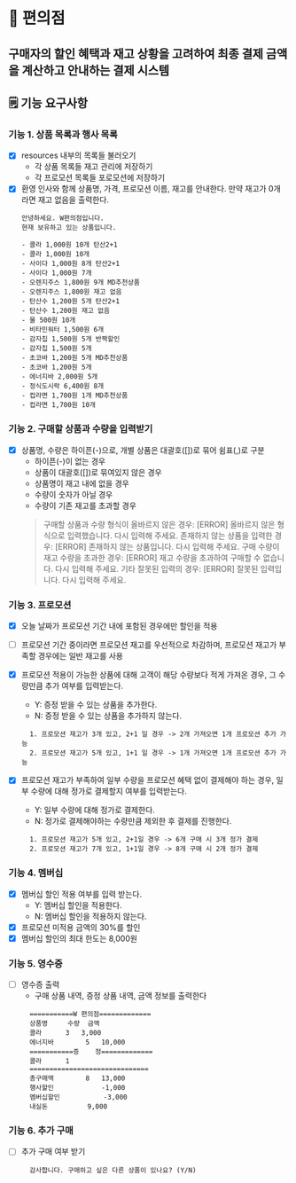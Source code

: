 # 🏪 편의점 
## 구매자의 할인 혜택과 재고 상황을 고려하여 최종 결제 금액을 계산하고 안내하는 결제 시스템

## 🗒️ 기능 요구사항

### 기능 1. 상품 목록과 행사 목록

- [X] resources 내부의 목록들 불러오기
    - 각 상품 목록들 재고 관리에 저장하기
    - 각 프로모션 목록들 포로모션에 저장하기
- [X] 환영 인사와 함께 상품명, 가격, 프로모션 이름, 재고를 안내한다. 만약 재고가 0개라면 재고 없음을 출력한다.
  ```aiignore
  안녕하세요. W편의점입니다.
  현재 보유하고 있는 상품입니다.

  - 콜라 1,000원 10개 탄산2+1
  - 콜라 1,000원 10개
  - 사이다 1,000원 8개 탄산2+1
  - 사이다 1,000원 7개
  - 오렌지주스 1,800원 9개 MD추천상품
  - 오렌지주스 1,800원 재고 없음
  - 탄산수 1,200원 5개 탄산2+1
  - 탄산수 1,200원 재고 없음
  - 물 500원 10개
  - 비타민워터 1,500원 6개
  - 감자칩 1,500원 5개 반짝할인
  - 감자칩 1,500원 5개
  - 초코바 1,200원 5개 MD추천상품
  - 초코바 1,200원 5개
  - 에너지바 2,000원 5개
  - 정식도시락 6,400원 8개
  - 컵라면 1,700원 1개 MD추천상품
  - 컵라면 1,700원 10개
  ```

### 기능 2. 구매할 상품과 수량을 입력받기

- [X] 상품명, 수량은 하이픈(-)으로, 개별 상품은 대괄호([])로 묶어 쉼표(,)로 구분
  - 하이픈(-)이 없는 경우
  - 상품이 대괄호([])로 묶여있지 않은 경우
  - 상품명이 재고 내에 없을 경우
  - 수량이 숫자가 아닐 경우
  - 수량이 기존 재고를 초과할 경우
  > 구매할 상품과 수량 형식이 올바르지 않은 경우: [ERROR] 올바르지 않은 형식으로 입력했습니다. 다시 입력해 주세요.
  > 존재하지 않는 상품을 입력한 경우: [ERROR] 존재하지 않는 상품입니다. 다시 입력해 주세요.
  > 구매 수량이 재고 수량을 초과한 경우: [ERROR] 재고 수량을 초과하여 구매할 수 없습니다. 다시 입력해 주세요.
  > 기타 잘못된 입력의 경우: [ERROR] 잘못된 입력입니다. 다시 입력해 주세요.

### 기능 3. 프로모션
- [X] 오늘 날짜가 프로모션 기간 내에 포함된 경우에만 할인을 적용
- [ ] 프로모션 기간 중이라면 프로모션 재고를 우선적으로 차감하며, 프로모션 재고가 부족할 경우에는 일반 재고를 사용
- [X] 프로모션 적용이 가능한 상품에 대해 고객이 해당 수량보다 적게 가져온 경우, 그 수량만큼 추가 여부를 입력받는다.
  - Y: 증정 받을 수 있는 상품을 추가한다.
  - N: 증정 받을 수 있는 상품을 추가하지 않는다.
  ```aiignore
    1. 프로모션 재고가 3개 있고, 2+1 일 경우 -> 2개 가져오면 1개 프로모션 추가 가능
    2. 프로모션 재고가 5개 있고, 1+1 일 경우 -> 1개 가져오면 1개 프로모션 추가 가능
  ```

- [X] 프로모션 재고가 부족하여 일부 수량을 프로모션 혜택 없이 결제해야 하는 경우, 일부 수량에 대해 정가로 결제할지 여부를 입력받는다.
  - Y: 일부 수량에 대해 정가로 결제한다.
  - N: 정가로 결제해야하는 수량만큼 제외한 후 결제를 진행한다.
  ```aiignore
    1. 프로모션 재고가 5개 있고, 2+1일 경우 -> 6개 구매 시 3개 정가 결제 
    2. 프로모션 재고가 7개 있고, 1+1일 경우 -> 8개 구매 시 2개 정가 결제
  ```
  
### 기능 4. 멤버십
- [X] 멤버십 할인 적용 여부를 입력 받는다.
  - Y: 멤버십 할인을 적용한다.
  - N: 멤버십 할인을 적용하지 않는다.
- [X] 프로모션 미적용 금액의 30%를 할인
- [X] 멤버십 할인의 최대 한도는 8,000원
 
### 기능 5. 영수증
- [ ] 영수증 출력
  - 구매 상품 내역, 증정 상품 내역, 금액 정보를 출력한다
  ```aiignore
    ===========W 편의점=============
    상품명		수량	금액
    콜라		3 	3,000
    에너지바 		5 	10,000
    ===========증	정=============
    콜라		1
    ==============================
    총구매액		8	13,000
    행사할인			-1,000
    멤버십할인			-3,000
    내실돈			 9,000

  ```
  
### 기능 6. 추가 구매
- [ ] 추가 구매 여부 받기
  ```aiignore
    감사합니다. 구매하고 싶은 다른 상품이 있나요? (Y/N)
  ```